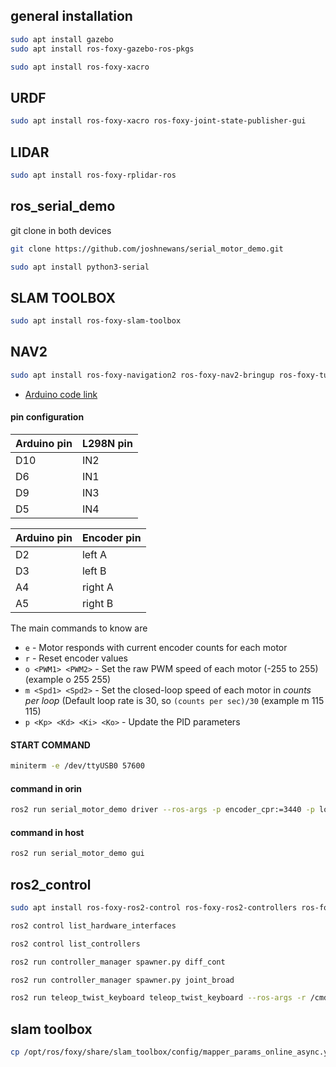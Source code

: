## general installation 

```bash
sudo apt install gazebo
sudo apt install ros-foxy-gazebo-ros-pkgs
```
```bash
sudo apt install ros-foxy-xacro
```

## URDF

```bash
sudo apt install ros-foxy-xacro ros-foxy-joint-state-publisher-gui
```
## LIDAR
```bash
sudo apt install ros-foxy-rplidar-ros
```
## ros_serial_demo
git clone in both devices
```bash
git clone https://github.com/joshnewans/serial_motor_demo.git
```
```bash
sudo apt install python3-serial
```
## SLAM TOOLBOX
```bash
sudo apt install ros-foxy-slam-toolbox
```
## NAV2
```bash
sudo apt install ros-foxy-navigation2 ros-foxy-nav2-bringup ros-foxy-turtlebot3*
```

- [Arduino code link](https://github.com/joshnewans/ros_arduino_bridge.git)


#### pin configuration


| Arduino pin | L298N pin     |
| :-------- | :------- | 
| D10 | IN2 | 
| D6   | IN1 |
| D9  | IN3 |
| D5  | IN4 |


| Arduino pin | Encoder pin    |
| :-------- | :------- | 
| D2 | left A | 
| D3   | left B |
| A4  | right A|
| A5  | right B |

The main commands to know are

- `e` - Motor responds with current encoder counts for each motor
- `r` - Reset encoder values
- `o <PWM1> <PWM2>` - Set the raw PWM speed of each motor (-255 to 255)  (example o 255 255)
- `m <Spd1> <Spd2>` - Set the closed-loop speed of each motor in *counts per loop* (Default loop rate is 30, so `(counts per sec)/30` (example m 115 115)
- `p <Kp> <Kd> <Ki> <Ko>` - Update the PID parameters

#### START COMMAND
```bash
miniterm -e /dev/ttyUSB0 57600
```

#### command in orin
```bash
ros2 run serial_motor_demo driver --ros-args -p encoder_cpr:=3440 -p loop_rate:=30 -p serial_port:=/dev/ttyUSB0 -p baud_rate:=57600
```

#### command in host
```bash
ros2 run serial_motor_demo gui
```

## ros2_control
```bash
sudo apt install ros-foxy-ros2-control ros-foxy-ros2-controllers ros-foxy-gazebo-ros2-control
```

```bash
ros2 control list_hardware_interfaces
```
```bash
ros2 control list_controllers
```
```bash
ros2 run controller_manager spawner.py diff_cont
```
```bash
ros2 run controller_manager spawner.py joint_broad
```

```bash
ros2 run teleop_twist_keyboard teleop_twist_keyboard --ros-args -r /cmd_vel:=/diff_cont/cmd_vel_unstamped
```
## slam toolbox
```bash
cp /opt/ros/foxy/share/slam_toolbox/config/mapper_params_online_async.yaml omnisim_ws/src/omniwheel_description/config
```
